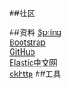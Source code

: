 ##社区

##资料
[Spring](https://spring.io/guides)              
[Bootstrap](https://v3.bootcss.com/components/#navbar)  
[GitHub](https://github.com/)   
[Elastic中文网](https://elasticsearch.cn/)     
[okhttp](https://square.github.io/okhttp/)
##工具
